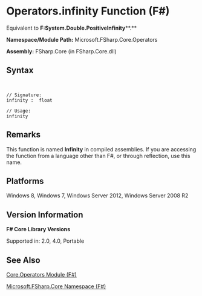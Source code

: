 # Operators.infinity Function (F#)

Equivalent to **F:System.Double.PositiveInfinity****.**

**Namespace/Module Path:** Microsoft.FSharp.Core.Operators

**Assembly:** FSharp.Core (in FSharp.Core.dll)


## Syntax


```


// Signature:
infinity :  float

// Usage:
infinity

```



## Remarks
This function is named **Infinity** in compiled assemblies. If you are accessing the function from a language other than F#, or through reflection, use this name.


## Platforms
Windows 8, Windows 7, Windows Server 2012, Windows Server 2008 R2


## Version Information
**F# Core Library Versions**

Supported in: 2.0, 4.0, Portable




## See Also
[Core.Operators Module &#40;F&#35;&#41;](Core.Operators-Module-%28FSharp%29.md)

[Microsoft.FSharp.Core Namespace &#40;F&#35;&#41;](Microsoft.FSharp.Core-Namespace-%28FSharp%29.md)

